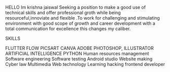 HELLO Im krishna jaiswal Seeking a position to make a good use of technical skills and offer professional groth while being resourceful,innoviate and flexible .To work for challenging and stimulating environment with good scope of growth and career development with a total communication for excellence this changes my caliber.


SKILLS 

FLUTTER FLOW
PICSART
CANVA
ADOBE PHOTOSHOP, ILLUSTRATOR
ARTIFICIAL INTELLIGENCE
PYTHON
Human resources management
Software engineering
Software testing
Android studio
Website making
Cyber law
Multimedia
Web technology
Learning hacking 
frontend developer
